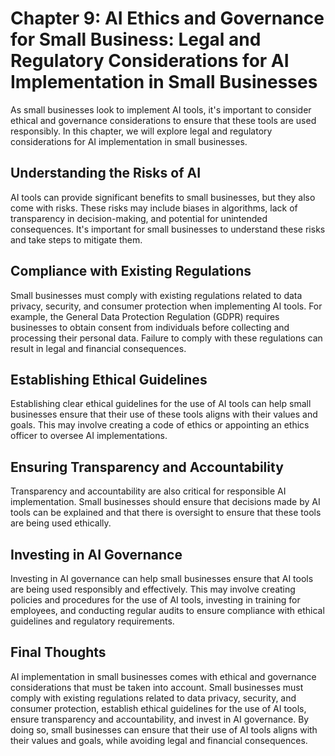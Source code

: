 Chapter 9: AI Ethics and Governance for Small Business: Legal and Regulatory Considerations for AI Implementation in Small Businesses
=====================================================================================================================================

As small businesses look to implement AI tools, it's important to consider ethical and governance considerations to ensure that these tools are used responsibly. In this chapter, we will explore legal and regulatory considerations for AI implementation in small businesses.

Understanding the Risks of AI
-----------------------------

AI tools can provide significant benefits to small businesses, but they also come with risks. These risks may include biases in algorithms, lack of transparency in decision-making, and potential for unintended consequences. It's important for small businesses to understand these risks and take steps to mitigate them.

Compliance with Existing Regulations
------------------------------------

Small businesses must comply with existing regulations related to data privacy, security, and consumer protection when implementing AI tools. For example, the General Data Protection Regulation (GDPR) requires businesses to obtain consent from individuals before collecting and processing their personal data. Failure to comply with these regulations can result in legal and financial consequences.

Establishing Ethical Guidelines
-------------------------------

Establishing clear ethical guidelines for the use of AI tools can help small businesses ensure that their use of these tools aligns with their values and goals. This may involve creating a code of ethics or appointing an ethics officer to oversee AI implementations.

Ensuring Transparency and Accountability
----------------------------------------

Transparency and accountability are also critical for responsible AI implementation. Small businesses should ensure that decisions made by AI tools can be explained and that there is oversight to ensure that these tools are being used ethically.

Investing in AI Governance
--------------------------

Investing in AI governance can help small businesses ensure that AI tools are being used responsibly and effectively. This may involve creating policies and procedures for the use of AI tools, investing in training for employees, and conducting regular audits to ensure compliance with ethical guidelines and regulatory requirements.

Final Thoughts
--------------

AI implementation in small businesses comes with ethical and governance considerations that must be taken into account. Small businesses must comply with existing regulations related to data privacy, security, and consumer protection, establish ethical guidelines for the use of AI tools, ensure transparency and accountability, and invest in AI governance. By doing so, small businesses can ensure that their use of AI tools aligns with their values and goals, while avoiding legal and financial consequences.
